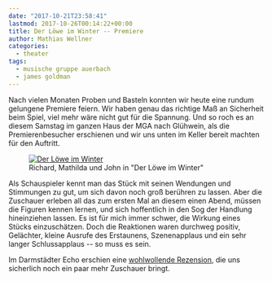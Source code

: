 ```yaml
---
date: "2017-10-21T23:58:41"
lastmod: 2017-10-26T00:14:22+00:00
title: Der Löwe im Winter -- Premiere
author: Mathias Wellner
categories:
  - theater
tags:
  - musische gruppe auerbach
  - james goldman
---
```

Nach vielen Monaten Proben und Basteln konnten wir heute eine rundum gelungene Premiere feiern. Wir haben genau das richtige Maß an Sicherheit beim Spiel, viel mehr wäre nicht gut für die Spannung. Und so roch es an diesem Samstag im ganzen Haus der MGA nach Glühwein, als die Premierenbesucher erschienen und wir uns unten im Keller bereit machten für den Auftritt. 

<figure>
  <a href="https://www.flickr.com/photos/mwellner/23749950518/in/dateposted-public/" title="Der Löwe im Winter">
    <img sizes="100vw" srcset="https://farm5.staticflickr.com/4509/23749950518_a6081bb57f_n.jpg 320w, https://farm5.staticflickr.com/4509/23749950518_a6081bb57f_z.jpg 640w, https://farm5.staticflickr.com/4509/23749950518_a6081bb57f_c.jpg 800w, https://farm5.staticflickr.com/4509/23749950518_5eabb5b888_h.jpg 1600w, https://farm5.staticflickr.com/4509/23749950518_2b4dcc6122_k.jpg 2048w" src="https://farm5.staticflickr.com/4509/23749950518_a6081bb57f_b.jpg" alt="Der Löwe im Winter">
  </a>
  <figcaption>Richard, Mathilda und John in "Der Löwe im Winter"</figcaption>
</figure>

<!--more-->

Als Schauspieler kennt man das Stück mit seinen Wendungen und Stimmungen zu gut, um sich davon noch groß berühren zu lassen. Aber die Zuschauer erleben all das zum ersten Mal an diesem einen Abend, müssen die Figuren kennen lernen, und sich hoffentlich in den Sog der Handlung hineinziehen lassen. Es ist für mich immer schwer, die Wirkung eines Stücks einzuschätzen. Doch die Reaktionen waren durchweg positiv, Gelächter, kleine Ausrufe des Erstaunens, Szenenapplaus und ein sehr langer Schlussapplaus -- so muss es sein. 

Im Darmstädter Echo erschien eine [wohlwollende Rezension](http://www.echo-online.de/lokales/darmstadt/musische-gruppe-auerbach-zeigt-der-loewe-im-winter-von-james-goldman_18268022.htm), die uns sicherlich noch ein paar mehr Zuschauer bringt. 
